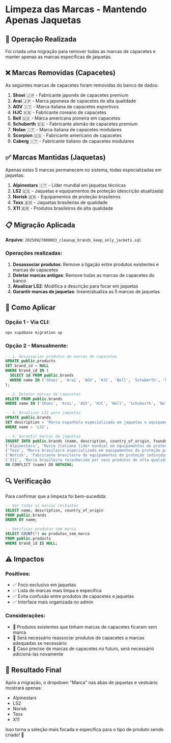 # Limpeza das Marcas - Mantendo Apenas Jaquetas

## 🧹 Operação Realizada

Foi criada uma migração para remover todas as marcas de capacetes e manter apenas as marcas específicas de jaquetas.

## ❌ Marcas Removidas (Capacetes)

As seguintes marcas de capacetes foram removidas do banco de dados:

1. **Shoei** 🇯🇵 - Fabricante japonês de capacetes premium
2. **Arai** 🇯🇵 - Marca japonesa de capacetes de alta qualidade  
3. **AGV** 🇮🇹 - Marca italiana de capacetes esportivos
4. **HJC** 🇰🇷 - Fabricante coreano de capacetes
5. **Bell** 🇺🇸 - Marca americana pioneira em capacetes
6. **Schuberth** 🇩🇪 - Fabricante alemão de capacetes premium
7. **Nolan** 🇮🇹 - Marca italiana de capacetes modulares
8. **Scorpion** 🇺🇸 - Fabricante americano de capacetes
9. **Caberg** 🇮🇹 - Fabricante italiano de capacetes modulares

## ✅ Marcas Mantidas (Jaquetas)

Apenas estas 5 marcas permanecem no sistema, todas especializadas em jaquetas:

1. **Alpinestars** 🇮🇹 - Líder mundial em jaquetas técnicas
2. **LS2** 🇪🇸 - Jaquetas e equipamentos de proteção (descrição atualizada)
3. **Norisk** 🇧🇷 - Equipamentos de proteção brasileiros
4. **Texx** 🇧🇷 - Jaquetas brasileiras de qualidade
5. **X11** 🇧🇷 - Produtos brasileiros de alta qualidade

## 📋 Migração Aplicada

**Arquivo**: `20250927000003_cleanup_brands_keep_only_jackets.sql`

### Operações realizadas:

1. **Desassociar produtos**: Remove a ligação entre produtos existentes e marcas de capacetes
2. **Deletar marcas antigas**: Remove todas as marcas de capacetes do banco
3. **Atualizar LS2**: Modifica a descrição para focar em jaquetas
4. **Garantir marcas de jaquetas**: Insere/atualiza as 5 marcas de jaquetas

## 🔧 Como Aplicar

### Opção 1 - Via CLI:
```bash
npx supabase migration up
```

### Opção 2 - Manualmente:
```sql
-- 1. Desassociar produtos de marcas de capacetes
UPDATE public.products 
SET brand_id = NULL 
WHERE brand_id IN (
  SELECT id FROM public.brands 
  WHERE name IN ('Shoei', 'Arai', 'AGV', 'HJC', 'Bell', 'Schuberth', 'Nolan', 'Scorpion', 'Caberg')
);

-- 2. Deletar marcas de capacetes
DELETE FROM public.brands 
WHERE name IN ('Shoei', 'Arai', 'AGV', 'HJC', 'Bell', 'Schuberth', 'Nolan', 'Scorpion', 'Caberg');

-- 3. Atualizar LS2 para jaquetas
UPDATE public.brands 
SET description = 'Marca espanhola especializada em jaquetas e equipamentos de proteção para motociclistas'
WHERE name = 'LS2';

-- 4. Garantir marcas de jaquetas
INSERT INTO public.brands (name, description, country_of_origin, founded_year, is_active) VALUES
('Alpinestars', 'Marca italiana líder mundial em equipamentos de proteção para motociclismo', 'Itália', 1963, true),
('Texx', 'Marca brasileira especializada em equipamentos de proteção para motociclistas', 'Brasil', 1985, true),
('Norisk', 'Fabricante brasileiro de equipamentos de proteção individual', 'Brasil', 2010, true),
('X11', 'Marca brasileira reconhecida por seus produtos de alta qualidade para motociclistas', 'Brasil', 1995, true)
ON CONFLICT (name) DO NOTHING;
```

## 🔍 Verificação

Para confirmar que a limpeza foi bem-sucedida:

```sql
-- Ver todas as marcas restantes
SELECT name, description, country_of_origin 
FROM public.brands 
ORDER BY name;

-- Verificar produtos sem marca
SELECT COUNT(*) as produtos_sem_marca 
FROM public.products 
WHERE brand_id IS NULL;
```

## ⚠️ Impactos

### Positivos:
- ✅ Foco exclusivo em jaquetas
- ✅ Lista de marcas mais limpa e específica
- ✅ Evita confusão entre produtos de capacetes e jaquetas
- ✅ Interface mais organizada no admin

### Considerações:
- 🔄 Produtos existentes que tinham marcas de capacetes ficaram sem marca
- 🔄 Será necessário reassociar produtos de capacetes a marcas adequadas se necessário
- 🔄 Caso precise de marcas de capacetes no futuro, será necessário adicioná-las novamente

## 🎯 Resultado Final

Após a migração, o dropdown "Marca" nas abas de jaquetas e vestuário mostrará apenas:
- Alpinestars
- LS2  
- Norisk
- Texx
- X11

Isso torna a seleção mais focada e específica para o tipo de produto sendo criado! 🎯
